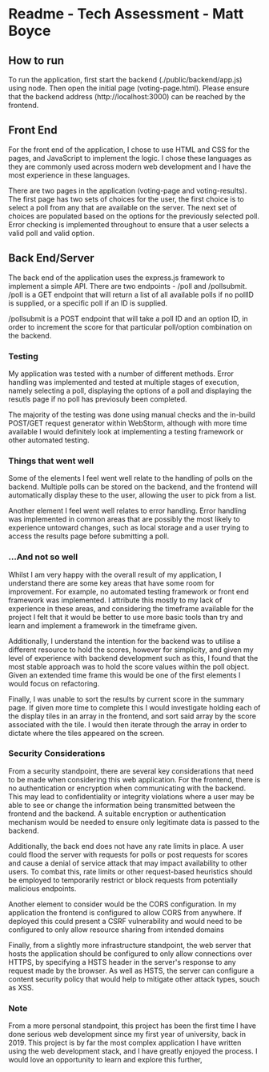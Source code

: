 <h1>Readme - Tech Assessment - Matt Boyce</h1>
<h2>How to run</h2>
<p>To run the application, first start the backend (./public/backend/app.js) using node. Then open the initial page (voting-page.html).
Please ensure that the backend address (http://localhost:3000) can be reached by the frontend.</p>

<h2>Front End</h2>
<p>For the front end of the application, I chose to use HTML and CSS for the pages, and JavaScript to implement the logic.
I chose these languages as they are commonly used across modern web development and I have the most experience
in these languages.</p>
<p>There are two pages in the application (voting-page and voting-results). The first page has two sets of choices for the user,
the first choice is to select a poll from any that are available on the server. The next set of choices are populated based on
the options for the previously selected poll. Error checking is implemented throughout to ensure that a user selects a valid poll and valid option.
</p>

<h2>Back End/Server</h2>
<p>The back end of the application uses the express.js framework to implement a simple API. There are two endpoints - /poll and /pollsubmit.
/poll is  a GET endpoint that will return a list of all available polls if no pollID is supplied, or a specific poll if an ID is supplied.</p>
<p>/pollsubmit is a POST endpoint that will take a poll ID and an option ID, in order to increment the score for that particular poll/option combination
on the backend.</p>

<h3>Testing</h3>
<p>My application was tested with a number of different methods. Error handling was implemented and tested at multiple stages
of execution, namely selecting a poll, displaying the options of a poll and displaying the resutls page if no poll has previosuly been completed.</p>
<p>The majority of the testing was done using manual checks and the in-build POST/GET request generator within WebStorm, although with more time available
I would definitely look at implementing a testing framework or other automated testing.</p>


<h3>Things that went well</h3>
<p>Some of the elements I feel went well relate to the handling of polls on the backend. Multiple polls can be stored on the backend, and
the frontend will automatically display these to the user, allowing the user to pick from a list.</p>
<p>Another element I feel went well relates to error handling. Error handling was implemented in common areas that are possibly the most
likely to experience untoward changes, such as local storage and a user trying to access the results page before submitting a poll.</p>


<h3>...And not so well</h3>
<p>Whilst I am very happy with the overall result of my application, I understand there are some key areas that have some room for improvement.
For example, no automated testing framework or front end framework was implemented. I attribute this mostly to my lack of experience in these areas, and considering
the timeframe available for the project I felt that it would be better to use more basic tools than try and learn and implement a framework in the timeframe given.</p>
<p>Additionally, I understand the intention for the backend was to utilise a different resource to hold the scores, however for simplicity, and given my level of experience 
with backend development such as this, I found that the most stable approach was to hold the score values within the poll object. Given an extended time frame this would
be one of the first elements I would focus on refactoring.</p>
<p>Finally, I was unable to sort the results by current score in the summary page. If given more time to complete this I would investigate holding
each of the display tiles in an array in the frontend, and sort said array by the score associated with the tile. I would then iterate through
the array in order to dictate where the tiles appeared on the screen.</p>

<h3>Security Considerations</h3>
<p>From a security standpoint, there are several key considerations that need to be made when considering this web application.
For the frontend, there is no authentication or encryption when communicating with the backend. This may lead to confidentiality or integrity violations where
a user may be able to see or change the information being transmitted between the frontend and the backend. A suitable encryption or authentication mechanism
would be needed to ensure only legitimate data is passed to the backend.</p>
<p>Additionally, the back end does not have any rate limits in place. A user could flood the server with requests for polls or post requests for scores and cause a denial of service
attack that may impact availability to other users. To combat this, rate limits or other request-based heuristics should be employed to temporarily restrict or block requests from potentially malicious endpoints.</p>
<p>Another element to consider would be the CORS configuration. In my application the frontend is configured to allow CORS from anywhere. If deployed this could present a CSRF vulnerability and would need to be configured
to only allow resource sharing from intended domains</p>
<p>Finally, from a slightly more infrastructure standpoint, the web server that hosts the application should be configured to only allow connections over HTTPS, by specifying a HSTS header in the server's response to any request made by the browser.
As well as HSTS, the server can configure a content security policy that would help to mitigate other attack types, souch as XSS.</p>

<h3>Note</h3>
<p>From a more personal standpoint, this project has been the first time I have done serious web development since my first year
of university, back in 2019. This project is by far the most complex application I have written using the web development stack, and I have
greatly enjoyed the process. I would love an opportunity to learn and explore this further, </p>
